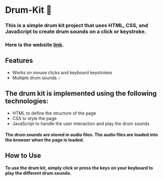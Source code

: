 # Drum-Kit :musical_note:
### This is a simple drum kit project that uses HTML, CSS, and JavaScript to create drum sounds on a click or keystroke.
### Here is the website [link](https://dynamic-drum-kit.netlify.app/).
## Features
* Works on mouse clicks and keyboard keystrokes
* Multiple drum sounds :notes:

## The drum kit is implemented using the following technologies:
* HTML to define the structure of the page
* CSS to style the page
* JavaScript to handle the user interaction and play the drum sounds

#### The drum sounds are stored in audio files. The audio files are loaded into the browser when the page is loaded.
## How to Use
#### To use the drum kit, simply click or press the keys on your keyboard to play the different drum sounds.
